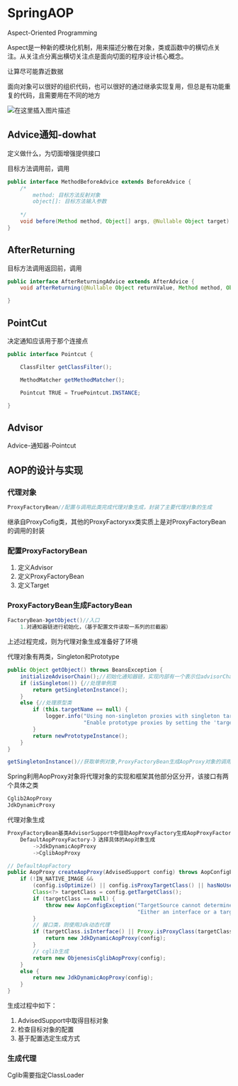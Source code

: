 # SpringAOP

Aspect-Oriented Programming

 Aspect是一种新的模块化机制，用来描述分散在对象，类或函数中的横切点关注。从关注点分离出横切关注点是面向切面的程序设计核心概念。

让算尽可能靠近数据

面向对象可以很好的组织代码，也可以很好的通过继承实现复用，但总是有功能重复的代码，且需要用在不同的地方

![在这里插入图片描述](https://img-blog.csdnimg.cn/20200917231938318.png?x-oss-process=image/watermark,type_ZmFuZ3poZW5naGVpdGk,shadow_10,text_aHR0cHM6Ly9ibG9nLmNzZG4ubmV0L3FxXzQyMDcwMTc5,size_16,color_FFFFFF,t_70#pic_center)

## Advice通知-dowhat

定义做什么，为切面增强提供接口

目标方法调用前，调用

```java
public interface MethodBeforeAdvice extends BeforeAdvice {
    /*
    	method: 目标方法反射对象
    	object[]: 目标方法输入参数
    	
    */
	void before(Method method, Object[] args, @Nullable Object target) throws Throwable;
}
```

## AfterReturning

目标方法调用返回前，调用

```java
public interface AfterReturningAdvice extends AfterAdvice {
	void afterReturning(@Nullable Object returnValue, Method method, Object[] args, @Nullable Object target) throws Throwable;

}
```

## PointCut

决定通知应该用于那个连接点

```java
public interface Pointcut {

	ClassFilter getClassFilter();

	MethodMatcher getMethodMatcher();

	Pointcut TRUE = TruePointcut.INSTANCE;

}
```

## Advisor

Advice-通知器-Pointcut

## AOP的设计与实现

### 代理对象

```java
ProxyFactoryBean//配置与调用此类完成代理对象生成，封装了主要代理对象的生成
```

继承自ProxyCofig类，其他的ProxyFactoryxx类实质上是对ProxyFactoryBean的调用的封装

### 配置ProxyFactoryBean

1. 定义Advisor
2. 定义ProxyFactoryBean
3. 定义Target

### ProxyFactoryBean生成FactoryBean

```java
FactoryBean-》getObject()//入口
    1.对通知器链进行初始化，（基于配置文件读取一系列的拦截器）
```

上述过程完成，则为代理对象生成准备好了环境

代理对象有两类，Singleton和Prototype

```java
public Object getObject() throws BeansException {
    initializeAdvisorChain();//初始化通知器链，实现内部有一个表示位advisorChainInitialized，若标志为初始化完成-》直接返回
    if (isSingleton()) {//处理单例类
        return getSingletonInstance();
    }
    else {//处理原型类
        if (this.targetName == null) {
            logger.info("Using non-singleton proxies with singleton targets is often undesirable. " +
                        "Enable prototype proxies by setting the 'targetName' property.");
        }
        return newPrototypeInstance();
    }
}
```

```java
getSingletonInstance()//获取单例对象,ProxyFactoryBean生成AopProxy对象的调用入口
```

Spring利用AopProxy对象将代理对象的实现和框架其他部分区分开，该接口有两个具体之类

```java
Cglib2AopProxy
JdkDynamicProxy
```

代理对象生成

```java
ProxyFactoryBean基类AdvisorSupport中借助AopProxyFactory生成AopProxyFactory
	DefaultAopProxyFactory-》选择具体的Aop对象生成
    	->JdkDynamicAopProxy
    	->CglibAopProxy
```

```java
// DefaultAopFactory
public AopProxy createAopProxy(AdvisedSupport config) throws AopConfigException {
    if (!IN_NATIVE_IMAGE &&
        (config.isOptimize() || config.isProxyTargetClass() || hasNoUserSuppliedProxyInterfaces(config))) {
        Class<?> targetClass = config.getTargetClass();
        if (targetClass == null) {
            throw new AopConfigException("TargetSource cannot determine target class: " +
                                         "Either an interface or a target is required for proxy creation.");
        }
        // 接口类，则使用Jdk动态代理
        if (targetClass.isInterface() || Proxy.isProxyClass(targetClass)) {
            return new JdkDynamicAopProxy(config);
        }
        // cglib生成
        return new ObjenesisCglibAopProxy(config);
    }
    else {
        return new JdkDynamicAopProxy(config);
    }
}
```

生成过程中如下：

1. AdvisedSupport中取得目标对象
2. 检查目标对象的配置
3. 基于配置选定生成方式

### 生成代理

Cglib需要指定ClassLoader